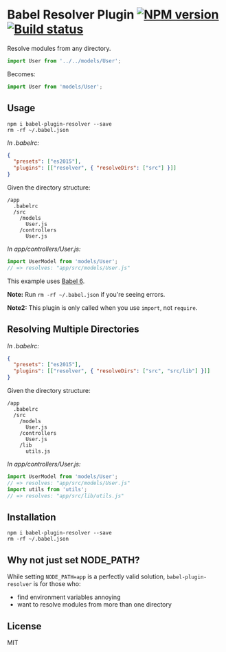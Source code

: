 # Babel Resolver Plugin [![NPM version][npm-image]][npm-url] [![Build status][travis-image]][travis-url]

Resolve modules from any directory.

```javascript
import User from '../../models/User';
```
Becomes:

```javascript
import User from 'models/User';
```

## Usage

```
npm i babel-plugin-resolver --save
rm -rf ~/.babel.json
```

*In .babelrc:*

```json
{
  "presets": ["es2015"],
  "plugins": [["resolver", { "resolveDirs": ["src"] }]]
}
```

Given the directory structure:

```
/app
  .babelrc
  /src
    /models
      User.js
    /controllers
      User.js
```

*In app/controllers/User.js:*

```javascript
import UserModel from 'models/User';
// => resolves: "app/src/models/User.js"
```

This example uses [Babel 6](http://babeljs.io/).

**Note:** Run `rm -rf ~/.babel.json` if you're seeing errors.

**Note2:** This plugin is only called when you use `import`, not `require`.


## Resolving Multiple Directories

*In .babelrc:*

```json
{
  "presets": ["es2015"],
  "plugins": [["resolver", { "resolveDirs": ["src", "src/lib"] }]]
}
```

Given the directory structure:

```
/app
  .babelrc
  /src
    /models
      User.js
    /controllers
      User.js
    /lib
      utils.js
```

*In app/controllers/User.js:*

```javascript
import UserModel from 'models/User';
// => resolves: "app/src/models/User.js"
import utils from 'utils';
// => resolves: "app/src/lib/utils.js"
```

## Installation

```
npm i babel-plugin-resolver --save
rm -rf ~/.babel.json
```

## Why not just set NODE_PATH?

While setting `NODE_PATH=app` is a perfectly valid solution, `babel-plugin-resolver` is for those who:
- find environment variables annoying
- want to resolve modules from more than one directory

## License

MIT

[npm-image]: https://badge.fury.io/js/babel-plugin-resolver.svg
[npm-url]: https://npmjs.org/package/babel-plugin-resolver
[travis-image]: https://travis-ci.org/jshanson7/babel-plugin-resolver.svg
[travis-url]: https://travis-ci.org/jshanson7/babel-plugin-resolver
[coveralls-image]: https://coveralls.io/repos/jshanson7/babel-plugin-resolver/badge.svg?branch=master&service=github
[coveralls-url]: https://coveralls.io/github/jshanson7/babel-plugin-resolver?branch=master
